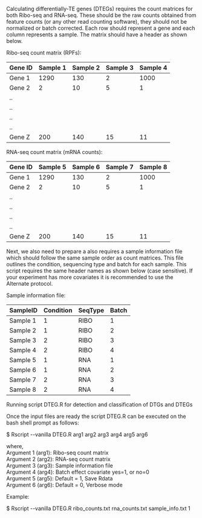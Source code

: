 Calculating differentially-TE genes (DTEGs) requires the count matrices for both Ribo-seq and RNA-seq. These should be the raw counts obtained from feature counts (or any other read counting software), they should not be normalized or batch corrected. Each row should represent a gene and each column represents a sample. The matrix should have a header as shown below.

Ribo-seq count matrix (RPFs): 

 | Gene ID | Sample 1 | Sample 2 | Sample 3 | Sample 4 |
 | --------|----------|----------|----------|----------|
 | Gene 1  | 1290     | 130      | 2	   | 1000     |
 | Gene 2  | 2	     | 10	| 5	   | 1	      |
 | ..	  |	     | 		|	   |	      |	
 | ..	  |	     | 		|	   |	      |	
 | ..	  |	     | 		|	   |	      |	
 | ..	  |	     | 		|	   |	      |	
 | Gene Z  | 200	     | 140	| 15	   | 11	      |


RNA-seq count matrix (mRNA counts): 

 | Gene ID | Sample 5 | Sample 6 | Sample 7 | Sample 8 |
 | --------|----------|----------|----------|----------|
 | Gene 1  | 1290     | 130      | 2	   | 1000     |
 | Gene 2  | 2	     | 10	| 5	   | 1	      |
 | ..	  |	     | 		|	   |	      |	
 | ..	  |	     | 		|	   |	      |	
 | ..	  |	     | 		|	   |	      |	
 | ..	  |	     | 		|	   |	      |	
 | Gene Z  | 200	     | 140	| 15	   | 11	      |


Next, we also need to prepare a also requires a sample information file which should follow the same sample order as count matrices. This file outlines the condition, sequencing type and batch for each sample. This script requires the same header names as shown below (case sensitive). If your experiment has more covariates it is recommended to use the Alternate protocol.

Sample information file:

 | SampleID | Condition | SeqType | Batch |
 | --------|----------|----------|----------|
 | Sample 1  | 1     | RIBO      | 1	   | 
 | Sample 2  | 1     | RIBO      | 2	   | 
 | Sample 3  | 2     | RIBO      | 3	   | 
 | Sample 4  | 2     | RIBO      | 4	   | 
 | Sample 5  | 1     | RNA      | 1	   | 
 | Sample 6  | 1     | RNA      | 2	   | 
 | Sample 7  | 2     | RNA      | 3	   | 
 | Sample 8  | 2     | RNA      | 4	   | 


Running script DTEG.R for detection and classification of DTGs and DTEGs

Once the input files are ready the script DTEG.R can be executed on the bash shell prompt as follows:

$ Rscript --vanilla DTEG.R arg1 arg2 arg3 arg4 arg5 arg6

where,  
	Argument 1 (arg1): Ribo-seq count matrix  
	Argument 2 (arg2): RNA-seq count matrix  
	Argument 3 (arg3): Sample information file  
	Argument 4 (arg4): Batch effect covariate yes=1, or no=0  
	Argument 5 (arg5): Default = 1, Save Rdata  
	Argument 6 (arg6): Default = 0, Verbose mode  

Example: 

$ Rscript --vanilla DTEG.R ribo_counts.txt rna_counts.txt sample_info.txt 1

